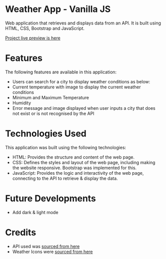 # Weather App - Vanilla JS
Web application that retrieves and displays data from an API. It is built using HTML, CSS, Bootstrap and JavaScript.

[Project live preview is here](https://madscodess.github.io/weather-app/)
# Features
The following features are available in this application:
- Users can search for a city to display weather conditions as below:
- Current temperature with image to display the current weather conditions
- Minimum and Maximum Temperature 
- Humidity
- Error message and image displayed when user inputs a city that does not exist or is not recognised by the API

# Technologies Used
This application was built using the following technologies:
- HTML: Provides the structure and content of the web page.
- CSS: Defines the styles and layout of the web page, including making the website responsive. Bootstrap was implemented for this.
- JavaScript: Provides the logic and interactivity of the web page, connecting to the API to retrieve & display the data.

# Future Developments
- Add dark & light mode

# Credits
- API used was [sourced from here](https://openweathermap.org/api)
- Weather Icons were [sourced from here](https://github.com/manifestinteractive/weather-underground-icons)
